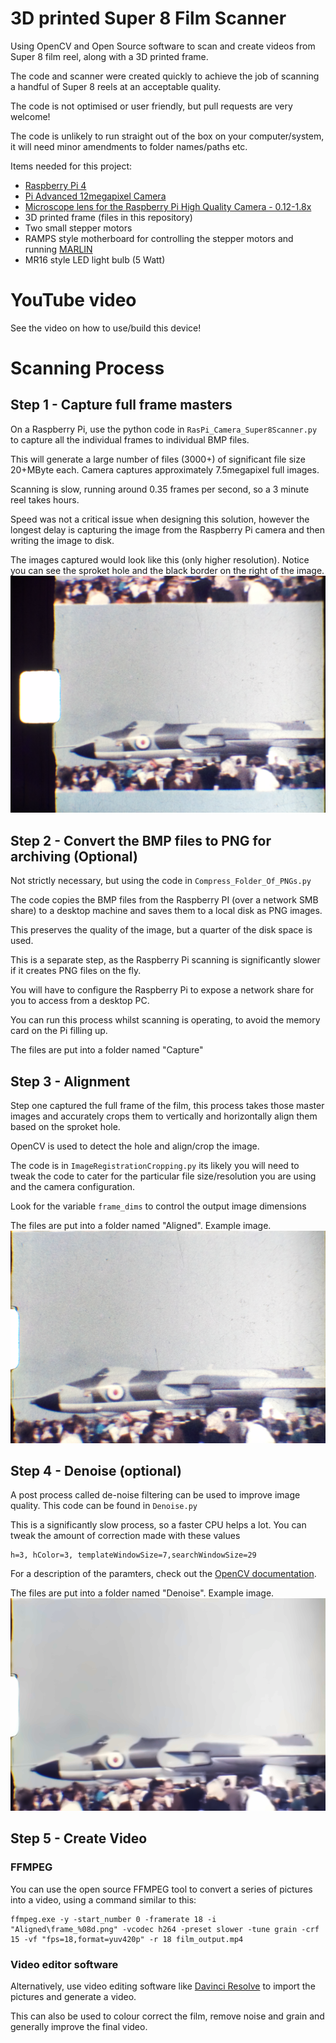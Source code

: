 # 3D printed Super 8 Film Scanner

Using OpenCV and Open Source software to scan and create videos from Super 8 film reel, along with a 3D printed frame.

The code and scanner were created quickly to achieve the job of scanning a handful of Super 8 reels at an acceptable quality.

The code is not optimised or user friendly, but pull requests are very welcome!

The code is unlikely to run straight out of the box on your computer/system, it will need minor amendments to folder names/paths etc.


Items needed for this project:
* [Raspberry Pi 4](https://www.raspberrypi.com/products/raspberry-pi-4-model-b/)
* [Pi Advanced 12megapixel Camera](https://www.raspberrypi.com/products/raspberry-pi-high-quality-camera/)
* [Microscope lens for the Raspberry Pi High Quality Camera - 0.12-1.8x](https://shop.pimoroni.com/products/microscope-lens-0-12-1-8x)
* 3D printed frame (files in this repository)
* Two small stepper motors
* RAMPS style motherboard for controlling the stepper motors and running [MARLIN](https://github.com/MarlinFirmware/Marlin)
* MR16 style LED light bulb (5 Watt)

# YouTube video

See the video on how to use/build this device!

# Scanning Process

## Step 1 - Capture full frame masters

On a Raspberry Pi, use the python code in `RasPi_Camera_Super8Scanner.py` to capture all the individual frames to individual BMP files.

This will generate a large number of files (3000+) of significant file size 20+MByte each.  Camera captures approximately 7.5megapixel full images.

Scanning is slow, running around 0.35 frames per second, so a 3 minute reel takes hours.  

Speed was not a critical issue when designing this solution, however the longest delay is capturing the image from the Raspberry Pi camera and then writing the image to disk.

The images captured would look like this (only higher resolution).  Notice you can see the sproket hole and the black border on the right of the image.
![Full frame sample image](Sample_Images/Full_Frame_Sample.png)

## Step 2 - Convert the BMP files to PNG for archiving (Optional)

Not strictly necessary, but using the code in `Compress_Folder_Of_PNGs.py` 

The code copies the BMP files from the Raspberry PI (over a network SMB share) to a desktop machine and saves them to a local disk as PNG images.

This preserves the quality of the image, but a quarter of the disk space is used.

This is a separate step, as the Raspberry Pi scanning is significantly slower if it creates PNG files on the fly.

You will have to configure the Raspberry Pi to expose a network share for you to access from a desktop PC.

You can run this process whilst scanning is operating, to avoid the memory card on the Pi filling up.

The files are put into a folder named "Capture"

## Step 3 - Alignment

Step one captured the full frame of the film, this process takes those master images and accurately crops them to vertically and horizontally align them based on the sproket hole.

OpenCV is used to detect the hole and align/crop the image.

The code is in `ImageRegistrationCropping.py` its likely you will need to tweak the code to cater for the particular file size/resolution you are using and the camera configuration.

Look for the variable `frame_dims` to control the output image dimensions

The files are put into a folder named "Aligned".  Example image.
![Aligned frame sample image](Sample_Images/Aligned_Sample.png)

## Step 4 - Denoise (optional)

A post process called de-noise filtering can be used to improve image quality.  This code can be found in `Denoise.py`

This is a significantly slow process, so a faster CPU helps a lot.  You can tweak the amount of correction made with these values

```
h=3, hColor=3, templateWindowSize=7,searchWindowSize=29
```

For a description of the paramters, check out the [OpenCV documentation](https://docs.opencv.org/3.4/d1/d79/group__photo__denoise.html#gaa501e71f52fb2dc17ff8ca5e7d2d3619).

The files are put into a folder named "Denoise".  Example image.
![Frame after denoise filtering](Sample_Images/After_DeNoise.png)

## Step 5 - Create Video

### FFMPEG
You can use the open source FFMPEG tool to convert a series of pictures into a video, using a command similar to this:
```
ffmpeg.exe -y -start_number 0 -framerate 18 -i "Aligned\frame_%08d.png" -vcodec h264 -preset slower -tune grain -crf 15 -vf "fps=18,format=yuv420p" -r 18 film_output.mp4
```

### Video editor software
Alternatively, use video editing software like [Davinci Resolve](https://www.blackmagicdesign.com/products/davinciresolve/) to import the pictures and generate a video.

This can also be used to colour correct the film, remove noise and grain and generally improve the final video.

